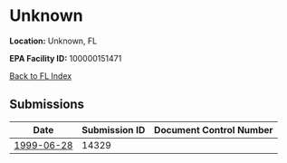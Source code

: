 # Unknown

**Location:** Unknown, FL

**EPA Facility ID:** 100000151471

[Back to FL Index](../../index.md)

## Submissions

| Date | Submission ID | Document Control Number |
|------|--------------|-------------------------|
| [1999-06-28](submissions/14329.md) | 14329 |  |
